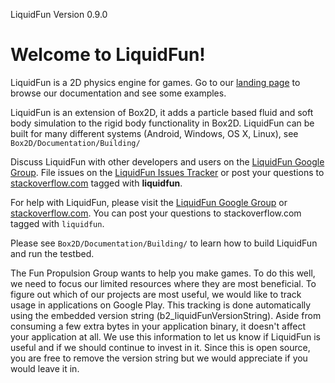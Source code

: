 LiquidFun Version 0.9.0

# Welcome to LiquidFun!

LiquidFun is a 2D physics engine for games.  Go to our
[landing page][] to browse our documentation and see some examples.

LiquidFun is an extension of Box2D, it adds a particle based fluid and soft
body simulation to the rigid body functionality in Box2D.  LiquidFun can be
built for many different systems (Android, Windows, OS X, Linux), see
`Box2D/Documentation/Building/`

Discuss LiquidFun with other developers and users on the
[LiquidFun Google Group][].  File issues on the [LiquidFun Issues Tracker][]
or post your questions to [stackoverflow.com][] tagged with **liquidfun**.

For help with LiquidFun, please visit the [LiquidFun Google Group][] or
[stackoverflow.com][].  You can post your questions to stackoverflow.com
tagged with `liquidfun`.

Please see `Box2D/Documentation/Building/` to learn how to build LiquidFun and
run the testbed.

The Fun Propulsion Group wants to help you make games.  To do this well, we
need to focus our limited resources where they are most beneficial.  To figure
out which of our projects are most useful, we would like to track usage in
applications on Google Play.  This tracking is done automatically using the
embedded version string (b2_liquidFunVersionString).  Aside from consuming a
few extra bytes in your application binary, it doesn't affect your application
at all.  We use this information to let us know if LiquidFun is useful and if
we should continue to invest in it.  Since this is open source, you are free
to remove the version string but we would appreciate if you would leave it in.

  [LiquidFun Google Group]: http://group.google.com/group/liquidfun
  [LiquidFun Issues Tracker]: http://github.com/google/liquidfun/issues
  [stackoverflow.com]: http://www.stackoverflow.com
  [landing page]: http://google.github.io/liquidfun
